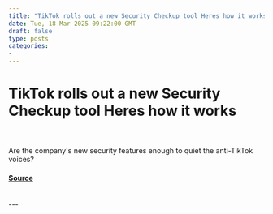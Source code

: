 ```yaml
---
title: "TikTok rolls out a new Security Checkup tool Heres how it works"
date: Tue, 18 Mar 2025 09:22:00 GMT
draft: false
type: posts
categories: 
- 
---
```

# TikTok rolls out a new Security Checkup tool Heres how it works

<br/>

<br/>
Are the company's new security features enough to quiet the anti-TikTok voices?

#### [Source](https://www.zdnet.com/article/tiktok-rolls-out-a-new-security-checkup-tool-heres-how-it-works/)

<br/>
---
